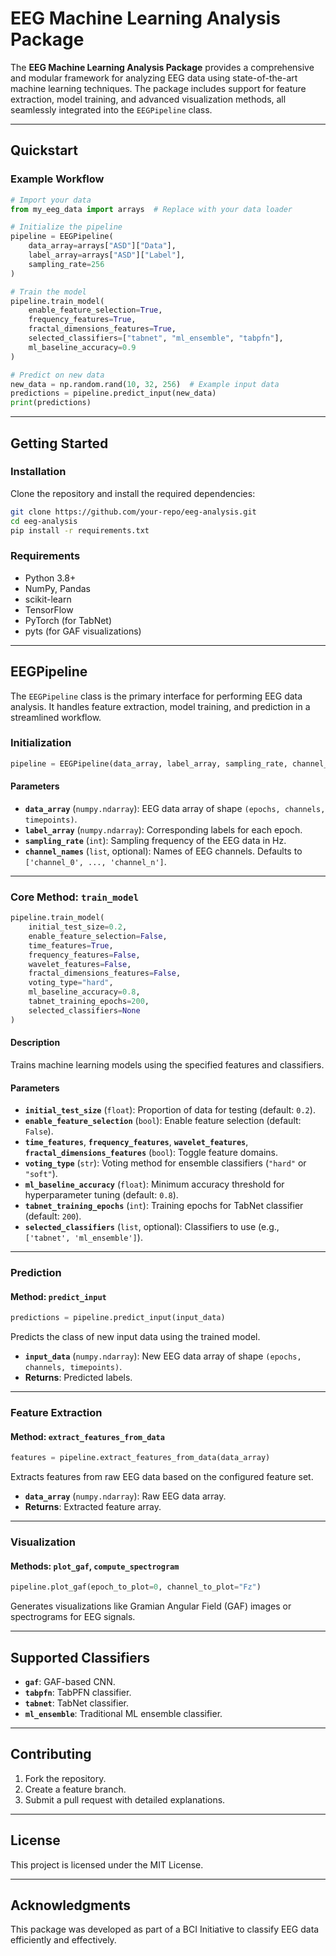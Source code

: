 # EEG Machine Learning Analysis Package

The **EEG Machine Learning Analysis Package** provides a comprehensive and modular framework for analyzing EEG data using state-of-the-art machine learning techniques. The package includes support for feature extraction, model training, and advanced visualization methods, all seamlessly integrated into the `EEGPipeline` class.

---

## **Quickstart**

### **Example Workflow**

```python
# Import your data
from my_eeg_data import arrays  # Replace with your data loader

# Initialize the pipeline
pipeline = EEGPipeline(
    data_array=arrays["ASD"]["Data"],
    label_array=arrays["ASD"]["Label"],
    sampling_rate=256
)

# Train the model
pipeline.train_model(
    enable_feature_selection=True,
    frequency_features=True,
    fractal_dimensions_features=True,
    selected_classifiers=["tabnet", "ml_ensemble", "tabpfn"],
    ml_baseline_accuracy=0.9
)

# Predict on new data
new_data = np.random.rand(10, 32, 256)  # Example input data
predictions = pipeline.predict_input(new_data)
print(predictions)
```

---

## **Getting Started**

### **Installation**

Clone the repository and install the required dependencies:
```bash
git clone https://github.com/your-repo/eeg-analysis.git
cd eeg-analysis
pip install -r requirements.txt
```

### **Requirements**

- Python 3.8+
- NumPy, Pandas
- scikit-learn
- TensorFlow
- PyTorch (for TabNet)
- pyts (for GAF visualizations)

---

## **EEGPipeline**

The `EEGPipeline` class is the primary interface for performing EEG data analysis. It handles feature extraction, model training, and prediction in a streamlined workflow.

### **Initialization**

```python
pipeline = EEGPipeline(data_array, label_array, sampling_rate, channel_names=None)
```

#### **Parameters**
- **`data_array`** (`numpy.ndarray`): EEG data array of shape `(epochs, channels, timepoints)`.
- **`label_array`** (`numpy.ndarray`): Corresponding labels for each epoch.
- **`sampling_rate`** (`int`): Sampling frequency of the EEG data in Hz.
- **`channel_names`** (`list`, optional): Names of EEG channels. Defaults to `['channel_0', ..., 'channel_n']`.

---

### **Core Method: `train_model`**

```python
pipeline.train_model(
    initial_test_size=0.2,
    enable_feature_selection=False,
    time_features=True,
    frequency_features=False,
    wavelet_features=False,
    fractal_dimensions_features=False,
    voting_type="hard",
    ml_baseline_accuracy=0.8,
    tabnet_training_epochs=200,
    selected_classifiers=None
)
```

#### **Description**
Trains machine learning models using the specified features and classifiers.

#### **Parameters**
- **`initial_test_size`** (`float`): Proportion of data for testing (default: `0.2`).
- **`enable_feature_selection`** (`bool`): Enable feature selection (default: `False`).
- **`time_features`**, **`frequency_features`**, **`wavelet_features`**, **`fractal_dimensions_features`** (`bool`): Toggle feature domains.
- **`voting_type`** (`str`): Voting method for ensemble classifiers (`"hard"` or `"soft"`).
- **`ml_baseline_accuracy`** (`float`): Minimum accuracy threshold for hyperparameter tuning (default: `0.8`).
- **`tabnet_training_epochs`** (`int`): Training epochs for TabNet classifier (default: `200`).
- **`selected_classifiers`** (`list`, optional): Classifiers to use (e.g., `['tabnet', 'ml_ensemble']`).

---

### **Prediction**

#### **Method: `predict_input`**

```python
predictions = pipeline.predict_input(input_data)
```

Predicts the class of new input data using the trained model.

- **`input_data`** (`numpy.ndarray`): New EEG data array of shape `(epochs, channels, timepoints)`.
- **Returns**: Predicted labels.

---

### **Feature Extraction**

#### **Method: `extract_features_from_data`**

```python
features = pipeline.extract_features_from_data(data_array)
```

Extracts features from raw EEG data based on the configured feature set.

- **`data_array`** (`numpy.ndarray`): Raw EEG data array.
- **Returns**: Extracted feature array.

---

### **Visualization**

#### **Methods: `plot_gaf`, `compute_spectrogram`**

```python
pipeline.plot_gaf(epoch_to_plot=0, channel_to_plot="Fz")
```

Generates visualizations like Gramian Angular Field (GAF) images or spectrograms for EEG signals.

---

## **Supported Classifiers**

- **`gaf`**: GAF-based CNN.
- **`tabpfn`**: TabPFN classifier.
- **`tabnet`**: TabNet classifier.
- **`ml_ensemble`**: Traditional ML ensemble classifier.

---

## **Contributing**

1. Fork the repository.
2. Create a feature branch.
3. Submit a pull request with detailed explanations.

---

## **License**
This project is licensed under the MIT License.

---

## **Acknowledgments**
This package was developed as part of a BCI Initiative to classify EEG data efficiently and effectively.

